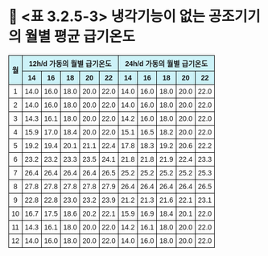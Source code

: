 # 🔹 <표 3.2.5-3> 냉각기능이 없는 공조기기의 월별 평균 급기온도

<!DOCTYPE html>
<html lang="ko">
<head>
  <meta charset="UTF-8">
  <title>월별 급기온도</title>
  <style>
    table {
      border-collapse: collapse;
      font-family: "Malgun Gothic", sans-serif;
      font-size: 14px;
      text-align: center;
    }
    th, td {
      border: 1px solid black;
      padding: 5px;
    }
    th.bg {
      background-color: #ccf2f8;
    }
  </style>
</head>
<body>
  <table>
    <tr>
      <th rowspan="2" class="bg">월</th>
      <th colspan="5" class="bg">12h/d 가동의 월별 급기온도</th>
      <th colspan="5" class="bg">24h/d 가동의 월별 급기온도</th>
    </tr>
    <tr>
      <th class="bg">14</th><th class="bg">16</th><th class="bg">18</th><th class="bg">20</th><th class="bg">22</th>
      <th class="bg">14</th><th class="bg">16</th><th class="bg">18</th><th class="bg">20</th><th class="bg">22</th>
    </tr>
    <tr><td>1</td><td>14.0</td><td>16.0</td><td>18.0</td><td>20.0</td><td>22.0</td><td>14.0</td><td>16.0</td><td>18.0</td><td>20.0</td><td>22.0</td></tr>
    <tr><td>2</td><td>14.0</td><td>16.0</td><td>18.0</td><td>20.0</td><td>22.0</td><td>14.0</td><td>16.0</td><td>18.0</td><td>20.0</td><td>22.0</td></tr>
    <tr><td>3</td><td>14.3</td><td>16.1</td><td>18.0</td><td>20.0</td><td>22.0</td><td>14.2</td><td>16.0</td><td>18.0</td><td>20.0</td><td>22.0</td></tr>
    <tr><td>4</td><td>15.9</td><td>17.0</td><td>18.4</td><td>20.0</td><td>22.0</td><td>15.1</td><td>16.5</td><td>18.2</td><td>20.0</td><td>22.0</td></tr>
    <tr><td>5</td><td>19.2</td><td>19.4</td><td>20.1</td><td>21.1</td><td>22.4</td><td>17.8</td><td>18.3</td><td>19.2</td><td>20.6</td><td>22.2</td></tr>
    <tr><td>6</td><td>23.2</td><td>23.2</td><td>23.3</td><td>23.5</td><td>24.1</td><td>21.8</td><td>21.8</td><td>21.9</td><td>22.4</td><td>23.3</td></tr>
    <tr><td>7</td><td>26.4</td><td>26.4</td><td>26.4</td><td>26.4</td><td>26.5</td><td>25.2</td><td>25.2</td><td>25.2</td><td>25.2</td><td>25.3</td></tr>
    <tr><td>8</td><td>27.8</td><td>27.8</td><td>27.8</td><td>27.8</td><td>27.9</td><td>26.4</td><td>26.4</td><td>26.4</td><td>26.4</td><td>26.5</td></tr>
    <tr><td>9</td><td>22.8</td><td>22.8</td><td>23.0</td><td>23.2</td><td>23.9</td><td>21.2</td><td>21.3</td><td>21.6</td><td>22.1</td><td>23.1</td></tr>
    <tr><td>10</td><td>16.7</td><td>17.5</td><td>18.6</td><td>20.2</td><td>22.1</td><td>15.9</td><td>16.9</td><td>18.4</td><td>20.1</td><td>22.0</td></tr>
    <tr><td>11</td><td>14.3</td><td>16.1</td><td>18.0</td><td>20.0</td><td>22.0</td><td>14.2</td><td>16.1</td><td>18.0</td><td>20.0</td><td>22.0</td></tr>
    <tr><td>12</td><td>14.0</td><td>16.0</td><td>18.0</td><td>20.0</td><td>22.0</td><td>14.0</td><td>16.0</td><td>18.0</td><td>20.0</td><td>22.0</td></tr>
  </table>
</body>
</html>
